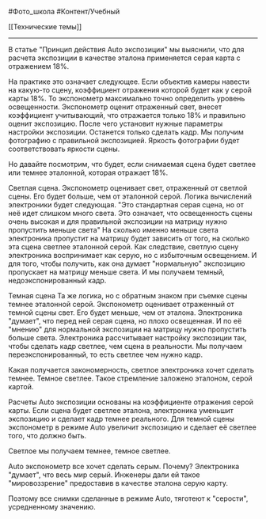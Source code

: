 #Фото_школа #Контент/Учебный 

[[Технические темы]]
_______
В статье "Принцип действия Auto экспозиции" мы выяснили, что для расчета экспозиции в качестве эталона применяется серая карта с отражением 18%.

На практике это означает следующее.
Если объектив камеры навести на какую-то сцену, коэффициент отражения которой будет как у серой карты 18%. То экспонометр максимально точно определить уровень освещенности.
Экспонометр оценит отраженный свет, внесет коэффициент учитывающий, что отражается только 18% и правильно оценит экспозицию. После чего установит нужные параметры настройки экспозиции. Останется только сделать кадр.
Мы получим фотографию с правильной экспозицией. Яркость фотографии будет соответствовать яркости сцены.

Но давайте посмотрим, что будет, если снимаемая сцена будет светлее или темнее эталонной, которая отражает 18%.

Светлая сцена.
Экспонометр оценивает свет, отраженный от светлой сцены. Его будет больше, чем от эталонной серой.
Логика вычислений электроники будет следующая. 
"Это стандартная серая сцена, но от неё идет слишком много света. Это означает, что освещенность сцены очень высокая и для правильной экспозиции на матрицу нужно пропустить меньше света"
На сколько именно меньше света электроника пропустит на матрицу будет зависить от того, на сколько эта сцена светлее эталонной серой.
Как следствие, светлую сцену электроника воспринимает как серую, но с избыточным освещением. И для того, чтобы получить, как она думает "нормальную" экспозицию пропускает на матрицу меньше света.
И мы получаем темный, недоэкспонированный кадр.

Темная сцена
Та же логика, но с обратным знаком при съемке сцены темнее эталонной серой.
Экспонометр оценивает отраженный от темной сцены свет. Его будет меньше, чем от эталона.
Электроника "думает", что перед ней серая сцена, но плохо освещенная. И по её "мнению" для нормальной экспозиции на матрицу нужно пропустить больше света.
Электроника рассчитывает настройку экспозиции так, чтобы сделать кадр светлее, чем сцена в реальности.
Мы получаем переэкспонированный, то есть светлее чем нужно кадр.

Какая получается закономерность, светлое электроника хочет сделать темнее. Темное светлее.
Такое стремление заложено эталоном, серой картой. 

Расчеты Auto экспозиции основаны на коэффициенте отражения серой карты.
Если сцена будет светлее эталона, электроника уменьшит экспозицию и сделает кадр темнее реального.
Для темной сцены экспонометр в режиме Auto увеличит экспозицию и сделает её светлее того, что должно быть.

Светлое мы получаем темнее, темное светлее. 

Auto экспонометр все хочет сделать серым. Почему?
Электроника "думает", что весь мир серый. Инженеры дали ей такое "мировоззрение" предоставив в качестве эталона серую карту.

Поэтому все снимки сделанные в режиме Auto, тяготеют к "серости", усредненному значению.

